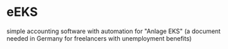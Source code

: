# eEKS
simple accounting software with automation for "Anlage EKS" (a document needed in Germany for freelancers with unemployment benefits)
